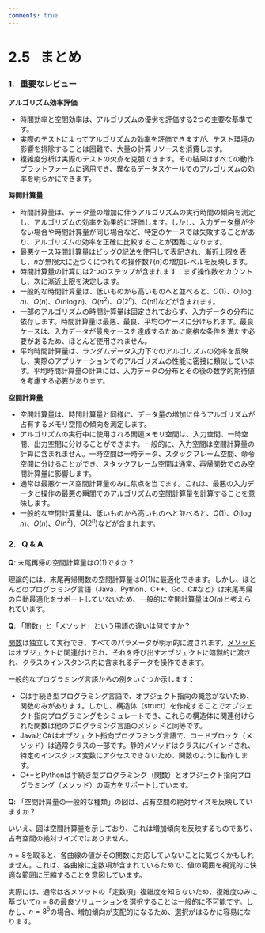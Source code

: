 ```yaml
---
comments: true
---
```


# 2.5 &nbsp; まとめ

### 1. &nbsp; 重要なレビュー

**アルゴリズム効率評価**

- 時間効率と空間効率は、アルゴリズムの優劣を評価する2つの主要な基準です。
- 実際のテストによってアルゴリズムの効率を評価できますが、テスト環境の影響を排除することは困難で、大量の計算リソースを消費します。
- 複雑度分析は実際のテストの欠点を克服できます。その結果はすべての動作プラットフォームに適用でき、異なるデータスケールでのアルゴリズムの効率を明らかにできます。

**時間計算量**

- 時間計算量は、データ量の増加に伴うアルゴリズムの実行時間の傾向を測定し、アルゴリズムの効率を効果的に評価します。しかし、入力データ量が少ない場合や時間計算量が同じ場合など、特定のケースでは失敗することがあり、アルゴリズムの効率を正確に比較することが困難になります。
- 最悪ケース時間計算量はビッグ$O$記法を使用して表記され、漸近上限を表し、$n$が無限大に近づくにつれての操作数$T(n)$の増加レベルを反映します。
- 時間計算量の計算には2つのステップが含まれます：まず操作数をカウントし、次に漸近上限を決定します。
- 一般的な時間計算量は、低いものから高いものへと並べると、$O(1)$、$O(\log n)$、$O(n)$、$O(n \log n)$、$O(n^2)$、$O(2^n)$、$O(n!)$などが含まれます。
- 一部のアルゴリズムの時間計算量は固定されておらず、入力データの分布に依存します。時間計算量は最悪、最良、平均のケースに分けられます。最良ケースは、入力データが最良ケースを達成するために厳格な条件を満たす必要があるため、ほとんど使用されません。
- 平均時間計算量は、ランダムデータ入力下でのアルゴリズムの効率を反映し、実際のアプリケーションでのアルゴリズムの性能に密接に類似しています。平均時間計算量の計算には、入力データの分布とその後の数学的期待値を考慮する必要があります。

**空間計算量**

- 空間計算量は、時間計算量と同様に、データ量の増加に伴うアルゴリズムが占有するメモリ空間の傾向を測定します。
- アルゴリズムの実行中に使用される関連メモリ空間は、入力空間、一時空間、出力空間に分けることができます。一般的に、入力空間は空間計算量の計算に含まれません。一時空間は一時データ、スタックフレーム空間、命令空間に分けることができ、スタックフレーム空間は通常、再帰関数でのみ空間計算量に影響します。
- 通常は最悪ケース空間計算量のみに焦点を当てます。これは、最悪の入力データと操作の最悪の瞬間でのアルゴリズムの空間計算量を計算することを意味します。
- 一般的な空間計算量は、低いものから高いものへと並べると、$O(1)$、$O(\log n)$、$O(n)$、$O(n^2)$、$O(2^n)$などが含まれます。

### 2. &nbsp; Q & A

**Q**: 末尾再帰の空間計算量は$O(1)$ですか？

理論的には、末尾再帰関数の空間計算量は$O(1)$に最適化できます。しかし、ほとんどのプログラミング言語（Java、Python、C++、Go、C#など）は末尾再帰の自動最適化をサポートしていないため、一般的に空間計算量は$O(n)$と考えられています。

**Q**: 「関数」と「メソッド」という用語の違いは何ですか？

<u>関数</u>は独立して実行でき、すべてのパラメータが明示的に渡されます。<u>メソッド</u>はオブジェクトに関連付けられ、それを呼び出すオブジェクトに暗黙的に渡され、クラスのインスタンス内に含まれるデータを操作できます。

一般的なプログラミング言語からの例をいくつか示します：

- Cは手続き型プログラミング言語で、オブジェクト指向の概念がないため、関数のみがあります。しかし、構造体（struct）を作成することでオブジェクト指向プログラミングをシミュレートでき、これらの構造体に関連付けられた関数は他のプログラミング言語のメソッドと同等です。
- JavaとC#はオブジェクト指向プログラミング言語で、コードブロック（メソッド）は通常クラスの一部です。静的メソッドはクラスにバインドされ、特定のインスタンス変数にアクセスできないため、関数のように動作します。
- C++とPythonは手続き型プログラミング（関数）とオブジェクト指向プログラミング（メソッド）の両方をサポートしています。

**Q**: 「空間計算量の一般的な種類」の図は、占有空間の絶対サイズを反映していますか？

いいえ、図は空間計算量を示しており、これは増加傾向を反映するものであり、占有空間の絶対サイズではありません。

$n = 8$を取ると、各曲線の値がその関数に対応していないことに気づくかもしれません。これは、各曲線に定数項が含まれているためで、値の範囲を視覚的に快適な範囲に圧縮することを意図しています。

実際には、通常は各メソッドの「定数項」複雑度を知らないため、複雑度のみに基づいて$n = 8$の最良ソリューションを選択することは一般的に不可能です。しかし、$n = 8^5$の場合、増加傾向が支配的になるため、選択がはるかに容易になります。
